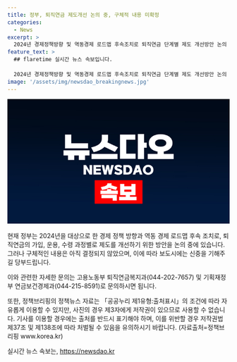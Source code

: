 ```yaml
---
title: 정부, 퇴직연금 제도개선 논의 중, 구체적 내용 미확정
categories:
  - News
excerpt: >
  2024년 경제정책방향 및 역동경제 로드맵 후속조치로 퇴직연금 단계별 제도 개선방안 논의 중. 세부 내용 미정. 보도 시 신중 요망. 문의: 고용부 퇴직연금복지과(044-202-7657), 기획재정부 연금보건경제과(044-215-8591) ※공공누리 제1유형:출처표시에 따라 자유이용 가능. 출처표기 의무. 사진은 제3자 저작권으로 인해 사용불가. <자료출처=정책브리핑 www.korea.kr>
feature_text: >
  ## flaretime 실시간 뉴스 속보입니다.

  2024년 경제정책방향 및 역동경제 로드맵 후속조치로 퇴직연금 단계별 제도 개선방안 논의 중. 세부 내용 미정. 보도 시 신중 요망. 문의: 고용부 퇴직연금복지과(044-202-7657), 기획재정부 연금보건경제과(044-215-8591) ※공공누리 제1유형:출처표시에 따라 자유이용 가능. 출처표기 의무. 사진은 제3자 저작권으로 인해 사용불가. <자료출처=정책브리핑 www.korea.kr>
image: '/assets/img/newsdao_breakingnews.jpg'
---
```


<p><img src="/assets/img/newsdao_breakingnews.jpg" alt="flaretime 속보" /></p>

<p>현재 정부는 2024년을 대상으로 한 경제 정책 방향과 역동 경제 로드맵 후속 조치로, 퇴직연금의 가입, 운용, 수령 과정별로 제도를 개선하기 위한 방안을 논의 중에 있습니다. 그러나 구체적인 내용은 아직 결정되지 않았으며, 이에 따라 보도시에는 신중을 기해주길 당부드립니다.</p>

<p>이와 관련한 자세한 문의는 고용노동부 퇴직연금복지과(044-202-7657) 및 기획재정부 연금보건경제과(044-215-8591)로 문의하시면 됩니다.</p>

<p>또한, 정책브리핑의 정책뉴스 자료는 「공공누리 제1유형:출처표시」의 조건에 따라 자유롭게 이용할 수 있지만, 사진의 경우 제3자에게 저작권이 있으므로 사용할 수 없습니다. 기사를 이용할 경우에는 출처를 반드시 표기해야 하며, 이를 위반할 경우 저작권법 제37조 및 제138조에 따라 처벌될 수 있음을 유의하시기 바랍니다. (자료출처=정책브리핑 www.korea.kr)</p>
실시간 뉴스 속보는, <a href="https://newsdao.kr" rel="dofollow">https://newsdao.kr</a>


